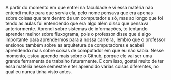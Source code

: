   A partir do momento em que entrei na faculdade e vi essa matéria não entendi muito para que servia ela, 
 pelo nome pensava que era apenas sobre coisas que tem dentro de um computador e só, mas ao longo que foi tendo 
 as aulas fui entendendo que era algo além disso que pensava anteriormente. Aprendi sobre sistemas de informações, 
 to tentando aprender melhor sobre fluxograma, pois o professor disse que é algo importante para aprendermos para 
 a nossa carreira, lembro que o professor ensionou também sobre as arquitetura de computadores e acabei aprendendo 
 mais sobre coisas de computador em que eu não sabia. Nesse momento, estou aprendo mais sobre o Github, porque ele 
 vai ser uma grande ferramenta de trabalho futuramente. E com isso, gostei muito de ter essa matéria nesse semestre
 e ter aprendido várias coisas diferentes, no qual eu nunca tinha visto antes. 
